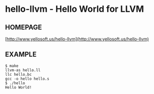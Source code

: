# hello-llvm - Hello World for LLVM

## HOMEPAGE

[http://www.yellosoft.us/hello-llvm](http://www.yellosoft.us/hello-llvm)

## EXAMPLE

	$ make
	llvm-as hello.ll
	llc hello.bc
	gcc -o hello hello.s
	$ ./hello 
	Hello World!